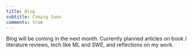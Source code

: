 ```yaml
---
title: Blog
subtitle: Coming Soon
comments: true
---
```


Blog will be coming in the next month. Currently planned articles on book / literature reviews, tech like ML and SWE, and reflections on my work.
